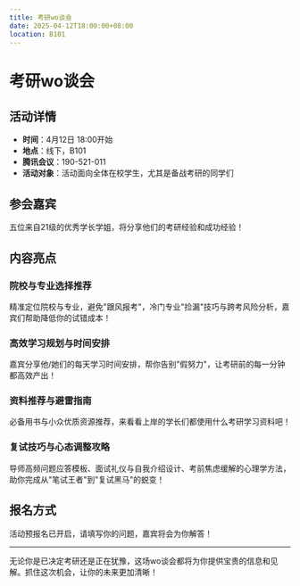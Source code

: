 ```yaml
---
title: 考研wo谈会
date: 2025-04-12T18:00:00+08:00
location: B101
---
```


# 考研wo谈会

## 活动详情

- **时间**：4月12日 18:00开始
- **地点**：线下，B101
- **腾讯会议**：190-521-011
- **活动对象**：活动面向全体在校学生，尤其是备战考研的同学们

## 参会嘉宾

五位来自21级的优秀学长学姐，将分享他们的考研经验和成功经验！

## 内容亮点

### 院校与专业选择推荐

精准定位院校与专业，避免"跟风报考"，冷门专业"捡漏"技巧与跨考风险分析，嘉宾们帮助降低你的试错成本！

### 高效学习规划与时间安排

嘉宾分享他/她们的每天学习时间安排，帮你告别"假努力"，让考研前的每一分钟都高效产出！

### 资料推荐与避雷指南

必备用书与小众优质资源推荐，来看看上岸的学长们都使用什么考研学习资料吧！

### 复试技巧与心态调整攻略

导师高频问题应答模板、面试礼仪与自我介绍设计、考前焦虑缓解的心理学方法，助你完成从"笔试王者"到"复试黑马"的蜕变！

## 报名方式

活动预报名已开启，请填写你的问题，嘉宾将会为你解答！

---

无论你是已决定考研还是正在犹豫，这场wo谈会都将为你提供宝贵的信息和见解。抓住这次机会，让你的未来更加清晰！
